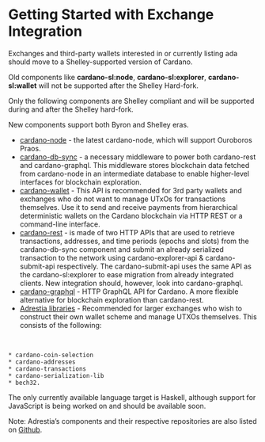 Getting Started with Exchange Integration
=========================================

Exchanges and third-party wallets interested in or currently listing ada should move to a Shelley-supported version of Cardano.

Old components like **cardano-sl:node**, **cardano-sl:explorer**, **cardano-sl:wallet** will not be supported after the Shelley Hard-fork.

Only the following components are Shelley compliant and will be supported during and after the Shelley hard-fork.


New components support both Byron and Shelley eras.

* [cardano-node](https://github.com/input-output-hk/cardano-node) - the latest cardano-node, which will support Ouroboros Praos.
* [cardano-db-sync](https://github.com/input-output-hk/cardano-db-sync) - a necessary middleware to power both cardano-rest and cardano-graphql.
This middleware stores blockchain data fetched from cardano-node in an intermediate database to enable higher-level interfaces for blockchain exploration.
* [cardano-wallet](https://github.com/input-output-hk/cardano-wallet) - This API is recommended for 3rd party wallets and exchanges who do not want to manage UTxOs for transactions themselves. Use it to send and receive payments from hierarchical deterministic wallets on the Cardano blockchain via HTTP REST or a command-line interface.
* [cardano-rest](https://github.com/input-output-hk/cardano-rest) - is made of two HTTP APIs that are used to retrieve transactions, addresses, and time periods (epochs and slots) from the cardano-db-sync component and submit an already serialized transaction to the network using cardano-explorer-api & cardano-submit-api respectively. The cardano-submit-api uses the same API as the cardano-sl:explorer to ease migration from already integrated clients. New integration should, however, look into cardano-graphql.
* [cardano-graphql](https://github.com/input-output-hk/cardano-graphql) - HTTP GraphQL API for Cardano. A more flexible alternative for blockchain exploration than cardano-rest.
* [Adrestia libraries](https://github.com/input-output-hk/adrestia) - Recommended for larger exchanges who wish to construct their own wallet scheme and manage UTXOs themselves. This consists of the following:  
<br>

    * cardano-coin-selection
    * cardano-addresses
    * cardano-transactions
    * cardano-serialization-lib
    * bech32.  

The only currently available language target is Haskell, although support for JavaScript is being worked on and should be available soon.

Note: Adrestia’s components and their respective repositories are also listed on [Github](https://github.com/input-output-hk/adrestia/).
